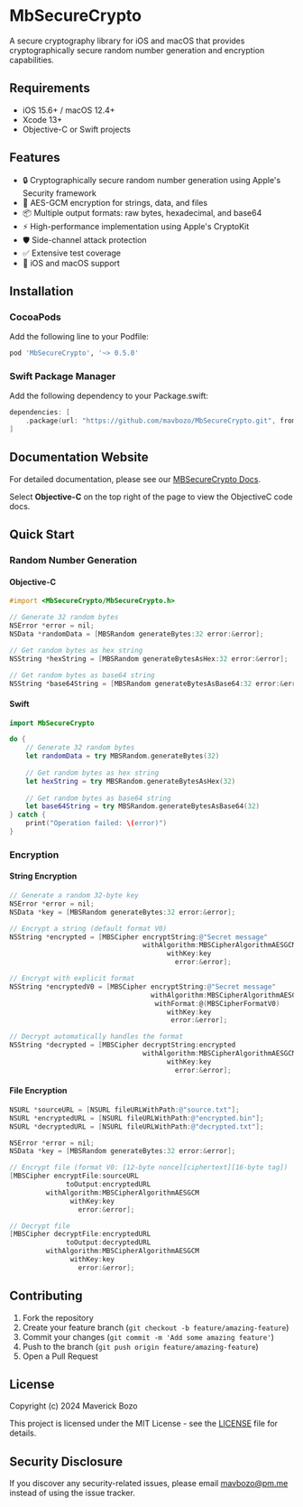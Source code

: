 # MbSecureCrypto

A secure cryptography library for iOS and macOS that provides cryptographically secure random number generation and encryption capabilities.

## Requirements

- iOS 15.6+ / macOS 12.4+
- Xcode 13+
- Objective-C or Swift projects

## Features

- 🔒 Cryptographically secure random number generation using Apple's Security framework
- 🔐 AES-GCM encryption for strings, data, and files
- 📦 Multiple output formats: raw bytes, hexadecimal, and base64
- ⚡️ High-performance implementation using Apple's CryptoKit
- 🛡️ Side-channel attack protection
- ✅ Extensive test coverage
- 📱 iOS and macOS support

## Installation

### CocoaPods

Add the following line to your Podfile:

```ruby
pod 'MbSecureCrypto', '~> 0.5.0'
```

### Swift Package Manager

Add the following dependency to your Package.swift:

```swift
dependencies: [
    .package(url: "https://github.com/mavbozo/MbSecureCrypto.git", from: "0.5.0")
]
```

## Documentation Website

For detailed documentation, please see our [MBSecureCrypto Docs](https://mavbozo.github.io/MbSecureCrypto).

Select **Objective-C** on the top right of the page to view the ObjectiveC code docs.

## Quick Start

### Random Number Generation

#### Objective-C
```objectivec
#import <MbSecureCrypto/MbSecureCrypto.h>

// Generate 32 random bytes
NSError *error = nil;
NSData *randomData = [MBSRandom generateBytes:32 error:&error];

// Get random bytes as hex string
NSString *hexString = [MBSRandom generateBytesAsHex:32 error:&error];

// Get random bytes as base64 string
NSString *base64String = [MBSRandom generateBytesAsBase64:32 error:&error];
```

#### Swift
```swift
import MbSecureCrypto

do {
    // Generate 32 random bytes
    let randomData = try MBSRandom.generateBytes(32)
    
    // Get random bytes as hex string
    let hexString = try MBSRandom.generateBytesAsHex(32)
    
    // Get random bytes as base64 string
    let base64String = try MBSRandom.generateBytesAsBase64(32)
} catch {
    print("Operation failed: \(error)")
}
```

### Encryption

#### String Encryption
```objectivec
// Generate a random 32-byte key
NSError *error = nil;
NSData *key = [MBSRandom generateBytes:32 error:&error];

// Encrypt a string (default format V0)
NSString *encrypted = [MBSCipher encryptString:@"Secret message" 
                                 withAlgorithm:MBSCipherAlgorithmAESGCM 
                                       withKey:key 
                                         error:&error];

// Encrypt with explicit format
NSString *encryptedV0 = [MBSCipher encryptString:@"Secret message"
                                   withAlgorithm:MBSCipherAlgorithmAESGCM
                                    withFormat:@(MBSCipherFormatV0)
                                       withKey:key
                                        error:&error];

// Decrypt automatically handles the format
NSString *decrypted = [MBSCipher decryptString:encrypted
                                 withAlgorithm:MBSCipherAlgorithmAESGCM
                                       withKey:key
                                         error:&error];
```

#### File Encryption
```objectivec
NSURL *sourceURL = [NSURL fileURLWithPath:@"source.txt"];
NSURL *encryptedURL = [NSURL fileURLWithPath:@"encrypted.bin"];
NSURL *decryptedURL = [NSURL fileURLWithPath:@"decrypted.txt"];

NSError *error = nil;
NSData *key = [MBSRandom generateBytes:32 error:&error];

// Encrypt file (format V0: [12-byte nonce][ciphertext][16-byte tag])
[MBSCipher encryptFile:sourceURL
              toOutput:encryptedURL
         withAlgorithm:MBSCipherAlgorithmAESGCM
               withKey:key
                 error:&error];

// Decrypt file
[MBSCipher decryptFile:encryptedURL
              toOutput:decryptedURL
         withAlgorithm:MBSCipherAlgorithmAESGCM
               withKey:key
                 error:&error];
```

## Contributing

1. Fork the repository
2. Create your feature branch (`git checkout -b feature/amazing-feature`)
3. Commit your changes (`git commit -m 'Add some amazing feature'`)
4. Push to the branch (`git push origin feature/amazing-feature`)
5. Open a Pull Request

## License

Copyright (c) 2024 Maverick Bozo

This project is licensed under the MIT License - see the [LICENSE](LICENSE) file for details.

## Security Disclosure

If you discover any security-related issues, please email mavbozo@pm.me instead of using the issue tracker.

